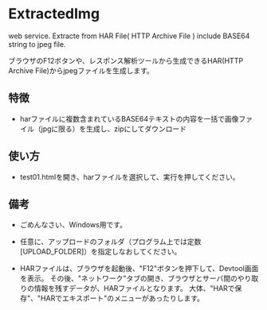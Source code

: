 # ExtractedImg
web service. Extracte from HAR File( HTTP Archive File ) include BASE64 string to jpeg file.

ブラウザのF12ボタンや、レスポンス解析ツールから生成できるHAR(HTTP Archive File)からjpegファイルを生成します。

## 特徴
* harファイルに複数含まれているBASE64テキストの内容を一括で画像ファイル（jpgに限る）を生成し、zipにしてダウンロード

## 使い方
* test01.htmlを開き、harファイルを選択して、実行を押してください。

## 備考
* ごめんなさい、Windows用です。
* 任意に、アップロードのフォルダ（プログラム上では定数[UPLOAD_FOLDER]）を指定しなおしてください。

* HARファイルは、ブラウザを起動後、"F12"ボタンを押下して、Devtool画面を表示。
  その後、"ネットワーク"タブの開き、ブラウザとサーバ間のやり取りの情報を残すデータが、HARファイルとなります。
  大体、"HARで保存"、"HARでエキスポート"のメニューがあったりします。
